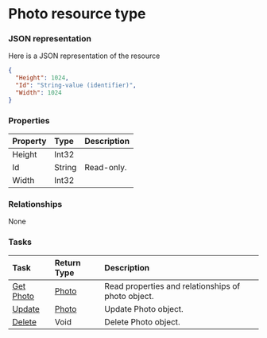 # Photo resource type



### JSON representation

Here is a JSON representation of the resource

<!-- {
  "blockType": "resource",
  "optionalProperties": [

  ],
  "@odata.type": "microsoft.graph.photo"
}-->

```json
{
  "Height": 1024,
  "Id": "String-value (identifier)",
  "Width": 1024
}

```
### Properties
| Property	   | Type	|Description|
|:---------------|:--------|:----------|
|Height|Int32||
|Id|String| Read-only.|
|Width|Int32||

### Relationships
None


### Tasks

| Task		   | Return Type	|Description|
|:---------------|:--------|:----------|
|[Get Photo](../api/photo_get.md) | [Photo](photo.md) |Read properties and relationships of photo object.|
|[Update](../api/photo_update.md) | [Photo](photo.md)	|Update Photo object. |
|[Delete](../api/photo_delete.md) | Void	|Delete Photo object. |

<!-- uuid: e3adf629-70dc-4740-ab8c-c479039d04c0
2015-10-19 09:02:20 UTC -->
<!-- {
  "type": "#page.annotation",
  "description": "Photo resource",
  "keywords": "",
  "section": "documentation",
  "tocPath": ""
}-->